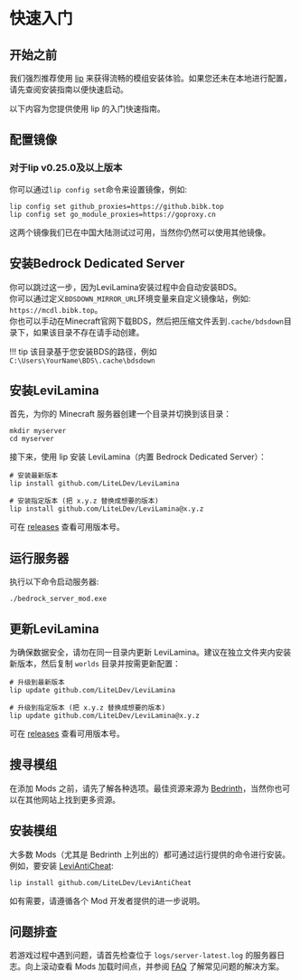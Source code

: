 # 快速入门

## 开始之前

我们强烈推荐使用 [lip](https://lip.levimc.org/user-guide/installation/) 来获得流畅的模组安装体验。如果您还未在本地进行配置，请先查阅安装指南以便快速启动。  

以下内容为您提供使用 lip 的入门快速指南。

## 配置镜像

### 对于lip v0.25.0及以上版本

你可以通过`lip config set`命令来设置镜像，例如:

```shell
lip config set github_proxies=https://github.bibk.top
lip config set go_module_proxies=https://goproxy.cn
```

这两个镜像我们已在中国大陆测试过可用，当然你仍然可以使用其他镜像。

## 安装Bedrock Dedicated Server

你可以跳过这一步，因为LeviLamina安装过程中会自动安装BDS。  
你可以通过定义`BDSDOWN_MIRROR_URL`环境变量来自定义镜像站，例如: `https://mcdl.bibk.top`。  
你也可以手动在Minecraft官网下载BDS，然后把压缩文件丢到`.cache/bdsdown`目录下，如果该目录不存在请手动创建。

!!! tip
    该目录基于您安装BDS的路径，例如`C:\Users\YourName\BDS\.cache\bdsdown`

## 安装LeviLamina

首先，为你的 Minecraft 服务器创建一个目录并切换到该目录：

```shell
mkdir myserver
cd myserver
```

接下来，使用 lip 安装 LeviLamina（内置 Bedrock Dedicated Server）：

```shell
# 安装最新版本
lip install github.com/LiteLDev/LeviLamina

# 安装指定版本 (把 x.y.z 替换成想要的版本)
lip install github.com/LiteLDev/LeviLamina@x.y.z
```

可在 [releases](https://github.com/LiteLDev/LeviLamina/releases) 查看可用版本号。

## 运行服务器

执行以下命令启动服务器:

```shell
./bedrock_server_mod.exe
```

## 更新LeviLamina

为确保数据安全，请勿在同一目录内更新 LeviLamina。建议在独立文件夹内安装新版本，然后复制 `worlds` 目录并按需更新配置：

```shell
# 升级到最新版本
lip update github.com/LiteLDev/LeviLamina

# 升级到指定版本 (把 x.y.z 替换成想要的版本)
lip update github.com/LiteLDev/LeviLamina@x.y.z
```

可在 [releases](https://github.com/LiteLDev/LeviLamina/releases) 查看可用版本号。

## 搜寻模组

在添加 Mods 之前，请先了解各种选项。最佳资源来源为 [Bedrinth](https://bedrinth.com)，当然你也可以在其他网站上找到更多资源。

## 安装模组

大多数 Mods（尤其是 Bedrinth 上列出的）都可通过运行提供的命令进行安装。例如，要安装 [LeviAntiCheat](https://github.com/LiteLDev/LeviAntiCheat):

```shell
lip install github.com/LiteLDev/LeviAntiCheat
```

如有需要，请遵循各个 Mod 开发者提供的进一步说明。

## 问题排查

若游戏过程中遇到问题，请首先检查位于 `logs/server-latest.log` 的服务器日志。向上滚动查看 Mods 加载时间点，并参阅 [FAQ](faq.md) 了解常见问题的解决方案。
